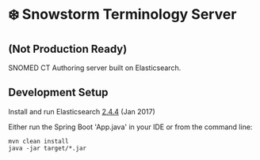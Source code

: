 ❄️ Snowstorm Terminology Server
=========
(Not Production Ready)
----------------------

SNOMED CT Authoring server built on Elasticsearch.

Development Setup
-----------------
Install and run Elasticsearch [2.4.4](https://www.elastic.co/downloads/past-releases/elasticsearch-2-4-4) (Jan 2017)

Either run the Spring Boot 'App.java' in your IDE
or from the command line:
```
mvn clean install
java -jar target/*.jar
```
